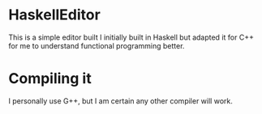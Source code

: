 # HaskellEditor
This is a simple editor built I initially built in Haskell but adapted it for C++ for me to understand functional programming better.

# Compiling it
I personally use G++, but I am certain any other compiler will work.
